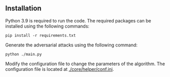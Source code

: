 ## Installation
Python 3.9 is required to run the code. The required packages can be installed using the following commands:

```pip install -r requirements.txt```

Generate the adversarial attacks using the following command:

```python ./main.py```

Modify the configuration file to change the parameters of the algorithm. The configuration file is located at [./core/helper/conf.ini](core/helper/conf.ini).

